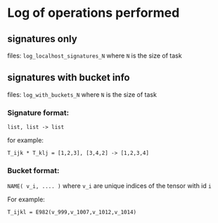 # Log of operations performed


## signatures only

files: `log_localhost_signatures_N` where `N` is the size of task

## signatures with bucket info


files: `log_with_buckets_N` where `N` is the size of task


### Signature format:
`list, list -> list`

for example:

```T_ijk * T_klj = [1,2,3], [3,4,2] -> [1,2,3,4]```

### Bucket format:

`NAME( v_i, .... )` where `v_i` are unique indices of the tensor with id `i`

For example:

``` T_ijkl = E982(v_999,v_1007,v_1012,v_1014) ```



